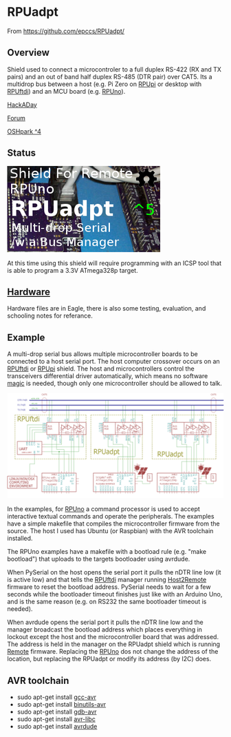 # RPUadpt

From <https://github.com/epccs/RPUadpt/>

## Overview

Shield used to connect a microcontroler to a full duplex RS-422 (RX and TX pairs) and an out of band half duplex RS-485 (DTR pair) over CAT5. Its a multidrop bus between a host (e.g. Pi Zero on [RPUpi] or desktop with [RPUftdi]) and an MCU board (e.g. [RPUno]).

[HackADay](https://hackaday.io/project/17719-rpuadpt)

[Forum](http://rpubus.org/bb/viewforum.php?f=7)

[OSHpark ^4](https://oshpark.com/shared_projects/E8B1i7ss)

[RPUno]: https://github.com/epccs/RPUno
[RPUpi]: https://github.com/epccs/RPUpi
[RPUftdi]: https://github.com/epccs/RPUftdi

## Status

![Status](./Hardware/status_icon.png "Status")

At this time using this shield will require programming with an ICSP tool that is able to program a 3.3V ATmega328p target. 


## [Hardware](./Hardware)

Hardware files are in Eagle, there is also some testing, evaluation, and schooling notes for referance.


## Example

A multi-drop serial bus allows multiple microcontroller boards to be connected to a host serial port. The host computer crossover occurs on an [RPUftdi] or [RPUpi] shield. The host and microcontrollers control the transceivers differential driver automatically, which means no software [magic] is needed, though only one microcontroller should be allowed to talk. 

[magic]: https://github.com/pyserial/pyserial/blob/master/serial/rs485.py

![MultiDrop](./Hardware/Documents/MultiDrop.png "MultiDrop")

In the examples, for [RPUno] a command processor is used to accept interactive textual commands and operate the peripherals. The examples have a simple makefile that compiles the microcontroller firmware from the source. The host I used has Ubuntu (or Raspbian) with the AVR toolchain installed.

The RPUno examples have a makefile with a bootload rule (e.g. "make bootload") that uploads to the targets bootloader using avrdude.

When PySerial on the host opens the serial port it pulls the nDTR line low (it is active low) and that tells the [RPUftdi] manager running [Host2Remote] firmware to reset the bootload address. PySerial needs to wait for a few seconds while the bootloader timeout finishes just like with an Arduino Uno, and is the same reason (e.g. on RS232 the same bootloader timeout is needed).

[Host2Remote]: https://github.com/epccs/RPUftdi/tree/master/Host2Remote

When avrdude opens the serial port it pulls the nDTR line low and the manager broadcast the bootload address which places everything in lockout except the host and the microcontroller board that was addressed. The address is held in the manager on the RPUadpt shield which is running [Remote] firmware. Replacing the [RPUno] dos not change the address of the location, but replacing the RPUadpt or modify its address (by I2C) does.

[Remote]: ./Remote



## AVR toolchain

* sudo apt-get install [gcc-avr]
* sudo apt-get install [binutils-avr]
* sudo apt-get install [gdb-avr]
* sudo apt-get install [avr-libc]
* sudo apt-get install [avrdude]
    
[gcc-avr]: http://packages.ubuntu.com/search?keywords=gcc-avr
[binutils-avr]: http://packages.ubuntu.com/search?keywords=binutils-avr
[gdb-avr]: http://packages.ubuntu.com/search?keywords=gdb-avr
[avr-libc]: http://packages.ubuntu.com/search?keywords=avr-libc
[avrdude]: http://packages.ubuntu.com/search?keywords=avrdude